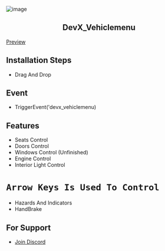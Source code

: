 ![image](https://imgur.com/py5ph9m.png)

<h2 align="center">DevX_Vehiclemenu</h2>

[Preview](https://www.youtube.com/watch?v=oLHex_qSobI)

## Installation Steps
- Drag And Drop
## Event
- TriggerEvent('devx_vehiclemenu)

## Features
- Seats Control
- Doors Control
- Windows Control (Unfinished)
- Engine Control
- Interior Light Control
# `Arrow Keys Is Used To Control`
- Hazards And Indicators
- HandBrake
## For Support
- [Join Discord](https://discord.gg/pwZztPt3cs)
